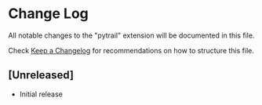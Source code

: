 # Change Log

All notable changes to the "pytrail" extension will be documented in this file.

Check [Keep a Changelog](http://keepachangelog.com/) for recommendations on how to structure this file.

## [Unreleased]

- Initial release